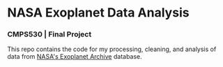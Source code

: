# NASA Exoplanet Data Analysis
### CMPS530 | Final Project 
This repo contains the code for my processing, cleaning, and analysis of data from [NASA's Exoplanet Archive](https://exoplanetarchive.ipac.caltech.edu/cgi-bin/TblView/nph-tblView?app=ExoTbls&config=PS&constraint=default_flag=1&constraint=disc_facility+like+%27%25TESS%25%27) database.
